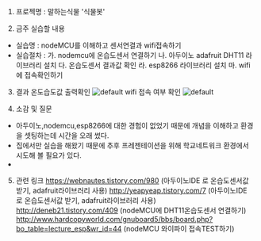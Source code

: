 1. 프로젝명 : 말하는식물 '식물봇'

2. 금주 실습할 내용
  - 실습명 : nodeMCU를 이해하고 센서연결과 wifi접속하기
  - 실습절차 :
    가. nodemcu에 온습도센서 연결하기
    나. 아두이노 adafruit DHT11 라이브러리 설치
    다. 온습도센서 결과값 확인
    라. esp8266 라이브러리 설치
    마. wifi에 접속확인하기

3. 결과
온도습도값 출력확인
![default](https://user-images.githubusercontent.com/31499111/48675557-9bbc4580-eb9d-11e8-9fa0-b5243d905ed0.PNG)
wifi 접속 여부 확인
![default](https://user-images.githubusercontent.com/31499111/48675558-a4148080-eb9d-11e8-8407-fb21094d00a3.PNG)

4. 소감 및 질문
  - 아두이노,nodemcu,esp8266에 대한 경험이 없었기 때문에 개념을 이해하고 환경을 셋팅하는데 시간을 오래 썼다.
  - 집에서만 실습을 해왔기 때문에 추후 프레젠테이션을 위해 학교네트워크 환경에서 시도해 볼 필요가 있다.
  - 

5. 관련 링크
 https://webnautes.tistory.com/980 (아두이노IDE 로 온습도센서값 받기, adafruit라이브러리 사용)
 http://yeapyeap.tistory.com/7 (아두이노IDE 로 온습도센서값 받기, adafruit라이브러리 사용)
 http://deneb21.tistory.com/409 (nodeMCU에 DHT11온습도센서 연결하기)
http://www.hardcopyworld.com/gnuboard5/bbs/board.php?bo_table=lecture_esp&wr_id=44 (nodeMCU 와이파이 접속TEST하기)

